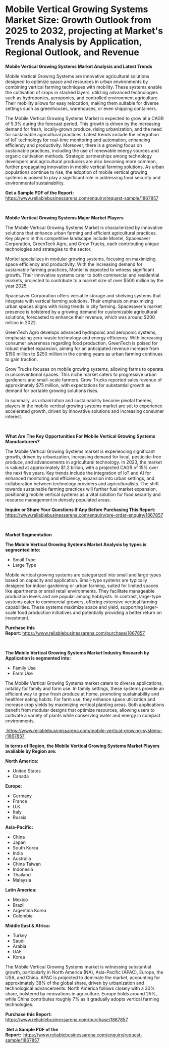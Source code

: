 <p><h1>Mobile Vertical Growing Systems Market Size: Growth Outlook from 2025 to 2032, projecting at Market's Trends Analysis by Application, Regional Outlook, and Revenue</h1></p><p><strong>Mobile Vertical Growing Systems Market Analysis and Latest Trends</strong></p>
<p><p>Mobile Vertical Growing Systems are innovative agricultural solutions designed to optimize space and resources in urban environments by combining vertical farming techniques with mobility. These systems enable the cultivation of crops in stacked layers, utilizing advanced technologies such as hydroponics, aeroponics, and controlled environment agriculture. Their mobility allows for easy relocation, making them suitable for diverse settings such as greenhouses, warehouses, or even shipping containers.</p><p>The Mobile Vertical Growing Systems Market is expected to grow at a CAGR of 5.3% during the forecast period. This growth is driven by the increasing demand for fresh, locally-grown produce, rising urbanization, and the need for sustainable agricultural practices. Latest trends include the integration of IoT technology for real-time monitoring and automation, enhancing efficiency and productivity. Moreover, there is a growing focus on sustainable practices, including the use of renewable energy sources and organic cultivation methods. Strategic partnerships among technology developers and agricultural producers are also becoming more common, further propagating innovation in mobile vertical farming solutions. As urban populations continue to rise, the adoption of mobile vertical growing systems is poised to play a significant role in addressing food security and environmental sustainability.</p></p>
<p><strong>Get a Sample PDF of the Report:&nbsp;</strong> <a href="https://www.reliablebusinessarena.com/enquiry/request-sample/1867857?utm_campaign=2930&utm_medium=2&utm_source=Github&utm_content=ia&utm_term=12042025&utm_id=mobile-vertical-growing-systems">https://www.reliablebusinessarena.com/enquiry/request-sample/1867857</a></p>
<p>&nbsp;</p>
<p><strong>Mobile Vertical Growing Systems Major Market Players</strong></p>
<p><p>The Mobile Vertical Growing Systems Market is characterized by innovative solutions that enhance urban farming and efficient agricultural practices. Key players in this competitive landscape include Montel, Spacesaver Corporation, GreenTech Agro, and Grow Trucks, each contributing unique technologies and strategies to the sector.</p><p>Montel specializes in modular growing systems, focusing on maximizing space efficiency and productivity. With the increasing demand for sustainable farming practices, Montel is expected to witness significant growth. Their innovative systems cater to both commercial and residential markets, projected to contribute to a market size of over $500 million by the year 2025.</p><p>Spacesaver Corporation offers versatile storage and shelving systems that integrate with vertical farming solutions. Their emphasis on maximizing urban spaces aligns with rising trends in city farming. Spacesaver's market presence is bolstered by a growing demand for customizable agricultural solutions, forecasted to enhance their revenue, which was around $200 million in 2022.</p><p>GreenTech Agro develops advanced hydroponic and aeroponic systems, emphasizing zero-waste technology and energy efficiency. With increasing consumer awareness regarding food production, GreenTech is poised for robust market expansion, aiming for an anticipated revenue increase from $150 million to $250 million in the coming years as urban farming continues to gain traction.</p><p>Grow Trucks focuses on mobile growing systems, allowing farms to operate in unconventional spaces. This niche market caters to progressive urban gardeners and small-scale farmers. Grow Trucks reported sales revenue of approximately $75 million, with expectations for substantial growth as demand for portable growing solutions rises.</p><p>In summary, as urbanization and sustainability become pivotal themes, players in the mobile vertical growing systems market are set to experience accelerated growth, driven by innovative solutions and increasing consumer interest.</p></p>
<p>&nbsp;</p>
<p><strong>What Are The Key Opportunities For Mobile Vertical Growing Systems Manufacturers?</strong></p>
<p><p>The Mobile Vertical Growing Systems market is experiencing significant growth, driven by urbanization, increasing demand for local, pesticide-free produce, and advancements in agricultural technology. In 2023, the market is valued at approximately $1.2 billion, with a projected CAGR of 15% over the next five years. Key trends include the integration of IoT and AI for enhanced monitoring and efficiency, expansion into urban settings, and collaboration between technology providers and agriculturalists. The shift towards sustainable farming practices will further fuel market expansion, positioning mobile vertical systems as a vital solution for food security and resource management in densely populated areas.</p></p>
<p><strong>Inquire or Share Your Questions If Any Before Purchasing This Report:</strong> <a href="https://www.reliablebusinessarena.com/enquiry/pre-order-enquiry/1867857?utm_campaign=2930&utm_medium=2&utm_source=Github&utm_content=ia&utm_term=12042025&utm_id=mobile-vertical-growing-systems">https://www.reliablebusinessarena.com/enquiry/pre-order-enquiry/1867857</a></p>
<p>&nbsp;</p>
<p><strong>Market Segmentation</strong></p>
<p><strong>The Mobile Vertical Growing Systems Market Analysis by types is segmented into:</strong></p>
<p><ul><li>Small Type</li><li>Large Type</li></ul></p>
<p><p>Mobile vertical growing systems are categorized into small and large types based on capacity and application. Small-type systems are typically designed for indoor gardening or urban farming, suited for limited spaces like apartments or small retail environments. They facilitate manageable production levels and are popular among hobbyists. In contrast, large-type systems cater to commercial growers, offering extensive vertical farming capabilities. These systems maximize space and yield, supporting larger-scale food production initiatives and potentially providing a better return on investment.</p></p>
<p><strong>Purchase this Report:&nbsp;</strong><a href="https://www.reliablebusinessarena.com/purchase/1867857?utm_campaign=2930&utm_medium=2&utm_source=Github&utm_content=ia&utm_term=12042025&utm_id=mobile-vertical-growing-systems">https://www.reliablebusinessarena.com/purchase/1867857</a></p>
<p>&nbsp;</p>
<p><strong>The Mobile Vertical Growing Systems Market Industry Research by Application is segmented into:</strong></p>
<p><ul><li>Family Use</li><li>Farm Use</li></ul></p>
<p><p>The Mobile Vertical Growing Systems market caters to diverse applications, notably for family and farm use. In family settings, these systems provide an efficient way to grow fresh produce at home, promoting sustainability and healthier eating habits. For farm use, they enhance space utilization and increase crop yields by maximizing vertical planting areas. Both applications benefit from modular designs that optimize resources, allowing users to cultivate a variety of plants while conserving water and energy in compact environments.</p></p>
<p><a href="https://www.reliablebusinessarena.com/mobile-vertical-growing-systems-r1867857?utm_campaign=2930&utm_medium=2&utm_source=Github&utm_content=ia&utm_term=12042025&utm_id=mobile-vertical-growing-systems">&nbsp;https://www.reliablebusinessarena.com/mobile-vertical-growing-systems-r1867857</a></p>
<p><strong>In terms of Region, the Mobile Vertical Growing Systems Market Players available by Region are:</strong></p>
<p>
    <p> <strong> North America: </strong>
        <ul>
            <li>United States</li>
            <li>Canada</li>
        </ul>
        </p> 
    <p> <strong> Europe: </strong>
        <ul>
            <li>Germany</li>
            <li>France</li>
            <li>U.K.</li>
            <li>Italy</li>
            <li>Russia</li>
        </ul>
        </p> 
    <p> <strong> Asia-Pacific: </strong>
        <ul>
            <li>China</li>
            <li>Japan</li>
            <li>South Korea</li>
            <li>India</li>
            <li>Australia</li>
            <li>China Taiwan</li>
            <li>Indonesia</li>
            <li>Thailand</li>
            <li>Malaysia</li>
        </ul>
        </p> 
    <p> <strong> Latin America: </strong>
        <ul>
            <li>Mexico</li>
            <li>Brazil</li>
            <li>Argentina Korea</li>
            <li>Colombia</li>
        </ul>
        </p> 
    <p> <strong> Middle East & Africa: </strong>
        <ul>
            <li>Turkey</li>
            <li>Saudi</li>
            <li>Arabia</li>
            <li>UAE</li>
            <li>Korea</li>
        </ul>
    </p>
    </p>
<p><p>The Mobile Vertical Growing Systems market is witnessing substantial growth, particularly in North America (NA), Asia-Pacific (APAC), Europe, the USA, and China. APAC is projected to dominate the market, accounting for approximately 38% of the global share, driven by urbanization and technological advancements. North America follows closely with a 30% share, bolstered by innovations in agriculture. Europe holds around 25%, while China contributes roughly 7% as it gradually adopts vertical farming technologies.</p></p>
<p><strong>Purchase this Report: </strong><a href="https://www.reliablebusinessarena.com/purchase/1867857?utm_campaign=2930&utm_medium=2&utm_source=Github&utm_content=ia&utm_term=12042025&utm_id=mobile-vertical-growing-systems">https://www.reliablebusinessarena.com/purchase/1867857</a></p>
<p>&nbsp;<strong>Get a Sample PDF of the Report:&nbsp;&nbsp;</strong><a href="https://www.reliablebusinessarena.com/enquiry/request-sample/1867857?utm_campaign=2930&utm_medium=2&utm_source=Github&utm_content=ia&utm_term=12042025&utm_id=mobile-vertical-growing-systems">https://www.reliablebusinessarena.com/enquiry/request-sample/1867857</a></p>
<p><strong></strong></p>
<p><p></p><p></p><p></p></p>